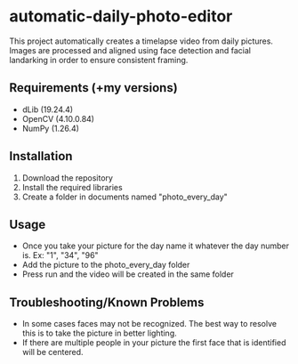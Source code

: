 # automatic-daily-photo-editor
This project automatically creates a timelapse video from daily pictures. Images are processed and aligned using face detection and facial landarking in order to ensure consistent framing.

## Requirements (+my versions)
* dLib (19.24.4)
* OpenCV (4.10.0.84)
* NumPy (1.26.4)

## Installation
1. Download the repository
2. Install the required libraries
3. Create a folder in documents named "photo_every_day"

## Usage
* Once you take your picture for the day name it whatever the day number is. Ex: "1", "34", "96"
* Add the picture to the photo_every_day folder
* Press run and the video will be created in the same folder

## Troubleshooting/Known Problems
* In some cases faces may not be recognized. The best way to resolve this is to take the picture in better lighting.
* If there are multiple people in your picture the first face that is identified will be centered. 


